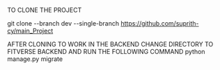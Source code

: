 TO CLONE THE PROJECT

git clone --branch dev --single-branch https://github.com/suprith-cy/main_Project


AFTER CLONING TO WORK IN THE BACKEND CHANGE DIRECTORY TO FITVERSE BACKEND AND RUN THE FOLLOWING COMMAND
python manage.py migrate

